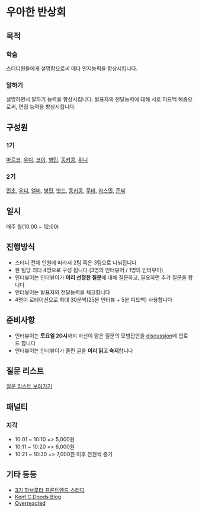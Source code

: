 # 우아한 반상회

## 목적

### 학습

스터디원들에게 설명함으로써 메타 인지능력을 향상시킵니다.

### 말하기

설명하면서 말하기 능력을 향상시킵니다.
발표자의 전달능력에 대해 서로 피드백 해줌으로써, 면접 능력을 향상시킵니다.

## 구성원

### 1기

[마르코](https://github.com/wonsss), [우디](https://github.com/greenblues1190), [코이](https://github.com/InKyoJeong), [병민](https://github.com/airman5573), [동키콩](https://github.com/JUDONGHYEOK), [위니](https://github.com/rladpwl0512)

### 2기

[민초](https://github.com/jswith), [우디](https://github.com/greenblues1190), [앨버](https://github.com/al-bur), [병민](https://github.com/airman5573), [밧드](https://github.com/kamwoo), [동키콩](https://github.com/JUDONGHYEOK), [무비](https://github.com/byhhh2), [자스민](https://github.com/hwangstar156), [준찌](https://github.com/juunzzi)

## 일시

매주 월(10:00 ~ 12:00)

## 진행방식

- 스터디 전체 인원에 따라서 2팀 혹은 3팀으로 나눠집니다
- 한 팀당 최대 4명으로 구성 됩니다 (3명의 인터뷰어 / 1명의 인터뷰이)
- 인터뷰어는 인터뷰이가 **미리 선정한 질문**에 대해 질문하고, 필요하면 추가 질문을 합니다
- 인터뷰어는 발표자의 전달능력을 체크합니다
- 4명이 로테이션으로 최대 30분씩(25분 인터뷰 + 5분 피드백) 사용합니다

## 준비사항

- 인터뷰이는 **토요일 20시**까지 자신이 맡은 질문의 모범답안을 [discussion](https://github.com/woowacourse-study/2022-woowahan-bansanghwe/discussions)에 업로드 합니다
- 인터뷰어는 인터뷰이가 올린 글을 **미리 읽고 숙지**합니다

## 질문 리스트

[질문 리스트 보러가기](./question-list.md)

## 패널티

### 지각

- 10:01 ~ 10:10 => 5,000원
- 10:11 ~ 10:20 => 6,000원
- 10:21 ~ 10:30 => 7,000원
이후 천원씩 증가

## 기타 등등

- [3기 하브루타 프론트엔드 스터디](https://github.com/woowacourse-fe-study/havruta-frontend)
- [Kent C.Doods Blog](https://kentcdodds.com/blog)
- [Overreacted](https://overreacted.io/)
